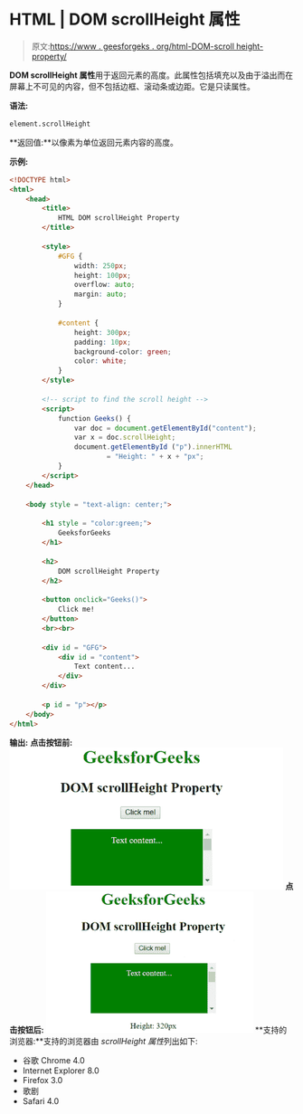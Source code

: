 # HTML | DOM scrollHeight 属性

> 原文:[https://www . geesforgeks . org/html-DOM-scroll height-property/](https://www.geeksforgeeks.org/html-dom-scrollheight-property/)

**DOM scrollHeight 属性**用于返回元素的高度。此属性包括填充以及由于溢出而在屏幕上不可见的内容，但不包括边框、滚动条或边距。它是只读属性。

**语法:**

```html
element.scrollHeight
```

**返回值:**以像素为单位返回元素内容的高度。

**示例:**

```html
<!DOCTYPE html>
<html>
    <head>
        <title>
            HTML DOM scrollHeight Property
        </title>

        <style>
            #GFG {
                width: 250px;
                height: 100px;
                overflow: auto;
                margin: auto;
            }

            #content {
                height: 300px;
                padding: 10px;
                background-color: green;
                color: white;
            }
        </style>

        <!-- script to find the scroll height -->
        <script>
            function Geeks() {
                var doc = document.getElementById("content");
                var x = doc.scrollHeight;
                document.getElementById ("p").innerHTML
                        = "Height: " + x + "px";
            }
        </script>
    </head>

    <body style = "text-align: center;">

        <h1 style = "color:green;">
            GeeksforGeeks
        </h1>

        <h2>
            DOM scrollHeight Property
        </h2>

        <button onclick="Geeks()">
            Click me!
        </button>
        <br><br>

        <div id = "GFG">
            <div id = "content">
                Text content...
            </div>
        </div>

        <p id = "p"></p>
    </body>
</html>                    
```

**输出:**
**点击按钮前:**
![scrollHeight](img/4195ea66d663aeb29042570819a3fcad.png)
**点击按钮后:**
![scrollHeight](img/ce7bfb7a6e9d98c7c53a16379a0531d0.png)
**支持的浏览器:**支持的浏览器由 *scrollHeight 属性*列出如下:

*   谷歌 Chrome 4.0
*   Internet Explorer 8.0
*   Firefox 3.0
*   歌剧
*   Safari 4.0